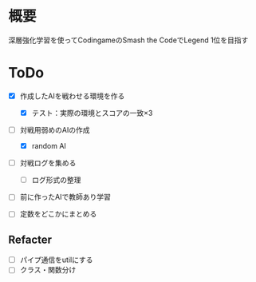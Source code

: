 # 概要
深層強化学習を使ってCodingameのSmash the CodeでLegend 1位を目指す

# ToDo
- [x] 作成したAIを戦わせる環境を作る
  - [x] テスト：実際の環境とスコアの一致×3
- [ ] 対戦用弱めのAIの作成
  - [x] random AI
- [ ] 対戦ログを集める
  - [ ] ログ形式の整理
- [ ] 前に作ったAIで教師あり学習

- [ ] 定数をどこかにまとめる

## Refacter
- [ ] パイプ通信をutilにする
- [ ] クラス・関数分け